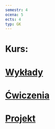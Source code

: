 ```yaml
---
semestr: 4
ocena: 5
ects: 4
typ: GK
---
```


# Kurs:
# [Wykłady ](/Notatki/Semestr%204/Algorytmy%20i%20z%C5%82o%C5%BCono%C5%9B%C4%87%20obliczeniowa/Wyk%C5%82ady/Wyk%C5%82ady.md)
# [Ćwiczenia ](/Notatki/Semestr%204/Algorytmy%20i%20z%C5%82o%C5%BCono%C5%9B%C4%87%20obliczeniowa/%C4%86wiczenia/%C4%86wiczenia.md)
# [Projekt ](/Notatki/Semestr%204/Algorytmy%20i%20z%C5%82o%C5%BCono%C5%9B%C4%87%20obliczeniowa/Projekt/Projekt.md)
